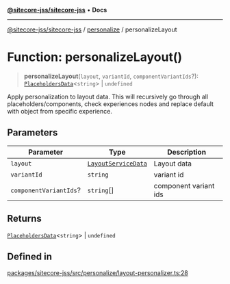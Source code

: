 [**@sitecore-jss/sitecore-jss**](../../README.md) • **Docs**

***

[@sitecore-jss/sitecore-jss](../../README.md) / [personalize](../README.md) / personalizeLayout

# Function: personalizeLayout()

> **personalizeLayout**(`layout`, `variantId`, `componentVariantIds`?): [`PlaceholdersData`](../../layout/type-aliases/PlaceholdersData.md)\<`string`\> \| `undefined`

Apply personalization to layout data. This will recursively go through all placeholders/components, check experiences nodes and replace default with object from specific experience.

## Parameters

| Parameter | Type | Description |
| ------ | ------ | ------ |
| `layout` | [`LayoutServiceData`](../../layout/interfaces/LayoutServiceData.md) | Layout data |
| `variantId` | `string` | variant id |
| `componentVariantIds`? | `string`[] | component variant ids |

## Returns

[`PlaceholdersData`](../../layout/type-aliases/PlaceholdersData.md)\<`string`\> \| `undefined`

## Defined in

[packages/sitecore-jss/src/personalize/layout-personalizer.ts:28](https://github.com/Sitecore/jss/blob/85fd9b813b01a71614ef7fb536485926ec8242cf/packages/sitecore-jss/src/personalize/layout-personalizer.ts#L28)
